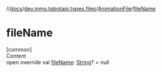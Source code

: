 //[docs](../../../index.md)/[dev.inmo.tgbotapi.types.files](../index.md)/[AnimationFile](index.md)/[fileName](file-name.md)



# fileName  
[common]  
Content  
open override val [fileName](file-name.md): [String](https://kotlinlang.org/api/latest/jvm/stdlib/kotlin/-string/index.html)? = null  



